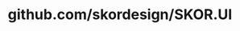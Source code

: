 ---
layout: post
title: github.com/skordesign/SKOR.UI
categories: link
tags: [انگلیسی, گیت‌هاب, برنامه‌نویسی]
---